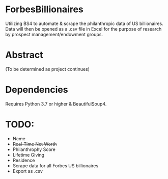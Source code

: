# ForbesBillionaires
Utilizing BS4 to automate &amp; scrape the philanthropic data of US billionaires. Data will then be opened as a .csv file in Excel for the purpose of research by prospect management/endowment groups. 

# Abstract
(To be determined as project continues)

# Dependencies
Requires Python 3.7 or higher & BeautifulSoup4.

# TODO:
* ~~Name~~
* ~~Real-Time Net Worth~~
* Philanthrophy Score
* Lifetime Giving 
* Residence
* Scrape data for all Forbes US billionaires
* Export as .csv
